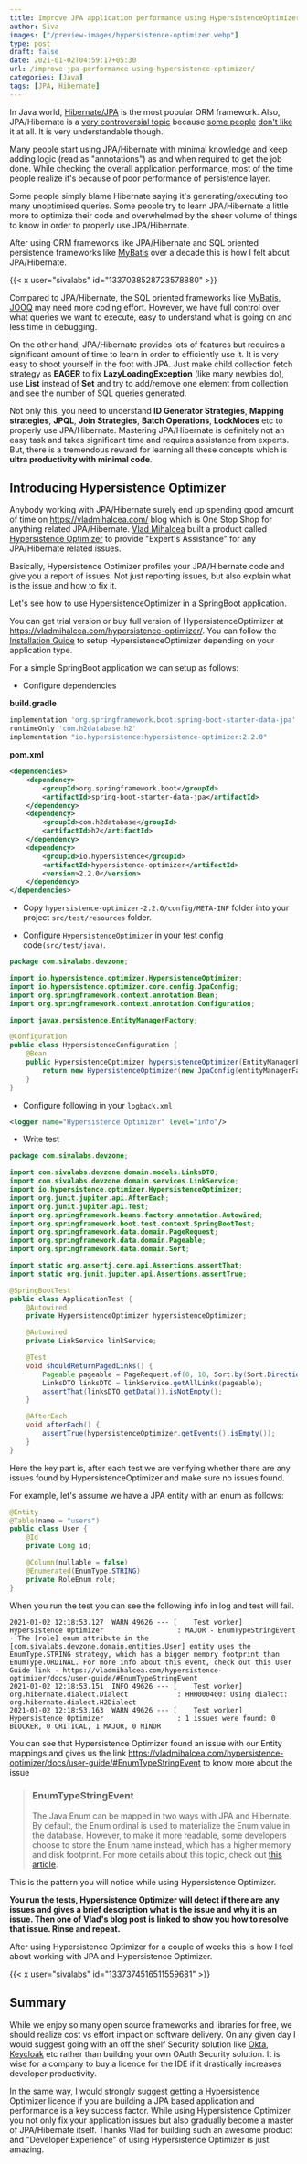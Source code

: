 ```yaml
---
title: Improve JPA application performance using HypersistenceOptimizer
author: Siva
images: ["/preview-images/hypersistence-optimizer.webp"]
type: post
draft: false
date: 2021-01-02T04:59:17+05:30
url: /improve-jpa-performance-using-hypersistence-optimizer/
categories: [Java]
tags: [JPA, Hibernate]
---
```


In Java world, [Hibernate/JPA](https://hibernate.org/) is the most popular ORM framework. 
Also, JPA/Hibernate is a [very controversial topic](https://www.reddit.com/r/java/comments/5nz5nq/reasons_jpa_and_hibernate_should_be_phased_out/) 
because [some people](https://www.reddit.com/r/java/comments/53p253/how_hibernate_almost_ruined_my_career/) [don't like](https://www.reddit.com/r/java/comments/6prjad/java_shower_thoughts_when_people_say_high/) it at all.
It is very understandable though. 

Many people start using JPA/Hibernate with minimal knowledge and keep adding logic (read as "annotations") as and when required to get the job done.
While checking the overall application performance, most of the time people realize it's because of poor performance of persistence layer. 

<!--more-->


Some people simply blame Hibernate saying it's generating/executing too many unoptimised queries. 
Some people try to learn JPA/Hibernate a little more to optimize their code and overwhelmed by the sheer volume of things to know in order to properly use JPA/Hibernate. 

After using ORM frameworks like JPA/Hibernate and SQL oriented persistence frameworks like [MyBatis](https://mybatis.org/mybatis-3/) over a decade this is how I felt about JPA/Hibernate.

{{< x user="sivalabs" id="1337038528723578880" >}}

Compared to JPA/Hibernate, the SQL oriented frameworks like [MyBatis](https://mybatis.org/mybatis-3/), [JOOQ](https://www.jooq.org/) may need more coding effort.
However, we have full control over what queries we want to execute, easy to understand what is going on and less time in debugging.

On the other hand, JPA/Hibernate provides lots of features but requires a significant amount of time to learn in order to efficiently use it.
It is very easy to shoot yourself in the foot with JPA. 
Just make child collection fetch strategy as **EAGER** to fix **LazyLoadingException** (like many newbies do), 
use **List** instead of **Set** and try to add/remove one element from collection and see the number of SQL queries generated.

Not only this, you need to understand **ID Generator Strategies**, **Mapping strategies**, **JPQL**, **Join Strategies**, **Batch Operations**, **LockModes** etc to properly use JPA/Hibernate.
Mastering JPA/Hibernate is definitely not an easy task and takes significant time and requires assistance from experts.
But, there is a tremendous reward for learning all these concepts which is **ultra productivity with minimal code**.

## Introducing Hypersistence Optimizer
Anybody working with JPA/Hibernate surely end up spending good amount of time on https://vladmihalcea.com/ blog which is One Stop Shop for anything related JPA/Hibernate.
[Vlad Mihalcea](https://twitter.com/vlad_mihalcea) built a product called [Hypersistence Optimizer](https://vladmihalcea.com/hypersistence-optimizer/) to provide "Expert's Assistance" for any JPA/Hibernate related issues.

Basically, Hypersistence Optimizer profiles your JPA/Hibernate code and give you a report of issues.
Not just reporting issues, but also explain what is the issue and how to fix it.

Let's see how to use HypersistenceOptimizer in a SpringBoot application.

You can get trial version or buy full version of HypersistenceOptimizer at https://vladmihalcea.com/hypersistence-optimizer/.
You can follow the [Installation Guide](https://vladmihalcea.com/hypersistence-optimizer/docs/installation-guide/) to setup HypersistenceOptimizer depending on your application type.

For a simple SpringBoot application we can setup as follows:

* Configure dependencies

**build.gradle**

```groovy
implementation 'org.springframework.boot:spring-boot-starter-data-jpa'
runtimeOnly 'com.h2database:h2'
implementation "io.hypersistence:hypersistence-optimizer:2.2.0"
```

**pom.xml**
```xml
<dependencies>
    <dependency>
        <groupId>org.springframework.boot</groupId>
        <artifactId>spring-boot-starter-data-jpa</artifactId>
    </dependency>
    <dependency>
        <groupId>com.h2database</groupId>
        <artifactId>h2</artifactId>
    </dependency>
    <dependency>
        <groupId>io.hypersistence</groupId>
        <artifactId>hypersistence-optimizer</artifactId>
        <version>2.2.0</version>
    </dependency>
</dependencies>
```

* Copy `hypersistence-optimizer-2.2.0/config/META-INF` folder into your project `src/test/resources` folder.

* Configure `HypersistenceOptimizer` in your test config code`(src/test/java)`. 
  
```java
package com.sivalabs.devzone;

import io.hypersistence.optimizer.HypersistenceOptimizer;
import io.hypersistence.optimizer.core.config.JpaConfig;
import org.springframework.context.annotation.Bean;
import org.springframework.context.annotation.Configuration;

import javax.persistence.EntityManagerFactory;

@Configuration
public class HypersistenceConfiguration {
    @Bean
    public HypersistenceOptimizer hypersistenceOptimizer(EntityManagerFactory entityManagerFactory) {
        return new HypersistenceOptimizer(new JpaConfig(entityManagerFactory));
    }
}
```

* Configure following in your `logback.xml`

```xml
<logger name="Hypersistence Optimizer" level="info"/>
```

* Write test

```java
package com.sivalabs.devzone;

import com.sivalabs.devzone.domain.models.LinksDTO;
import com.sivalabs.devzone.domain.services.LinkService;
import io.hypersistence.optimizer.HypersistenceOptimizer;
import org.junit.jupiter.api.AfterEach;
import org.junit.jupiter.api.Test;
import org.springframework.beans.factory.annotation.Autowired;
import org.springframework.boot.test.context.SpringBootTest;
import org.springframework.data.domain.PageRequest;
import org.springframework.data.domain.Pageable;
import org.springframework.data.domain.Sort;

import static org.assertj.core.api.Assertions.assertThat;
import static org.junit.jupiter.api.Assertions.assertTrue;

@SpringBootTest
public class ApplicationTest {
    @Autowired
    private HypersistenceOptimizer hypersistenceOptimizer;

    @Autowired
    private LinkService linkService;

    @Test
    void shouldReturnPagedLinks() {
        Pageable pageable = PageRequest.of(0, 10, Sort.by(Sort.Direction.DESC, "createdAt"));
        LinksDTO linksDTO = linkService.getAllLinks(pageable);
        assertThat(linksDTO.getData()).isNotEmpty();
    }

    @AfterEach
    void afterEach() {
        assertTrue(hypersistenceOptimizer.getEvents().isEmpty());
    }
}
```

Here the key part is, after each test we are verifying whether there are any issues found by HypersistenceOptimizer and make sure no issues found.

For example, let's assume we have a JPA entity with an enum as follows:

```java
@Entity
@Table(name = "users")
public class User {
    @Id
    private Long id;

    @Column(nullable = false)
    @Enumerated(EnumType.STRING)
    private RoleEnum role;
}
```

When you run the test you can see the following info in log and test will fail.

```
2021-01-02 12:18:53.127  WARN 49626 --- [    Test worker] Hypersistence Optimizer                  : MAJOR - EnumTypeStringEvent - The [role] enum attribute in the [com.sivalabs.devzone.domain.entities.User] entity uses the EnumType.STRING strategy, which has a bigger memory footprint than EnumType.ORDINAL. For more info about this event, check out this User Guide link - https://vladmihalcea.com/hypersistence-optimizer/docs/user-guide/#EnumTypeStringEvent
2021-01-02 12:18:53.151  INFO 49626 --- [    Test worker] org.hibernate.dialect.Dialect            : HHH000400: Using dialect: org.hibernate.dialect.H2Dialect
2021-01-02 12:18:53.163  WARN 49626 --- [    Test worker] Hypersistence Optimizer                  : 1 issues were found: 0 BLOCKER, 0 CRITICAL, 1 MAJOR, 0 MINOR
```

You can see that Hypersistence Optimizer found an issue with our Entity mappings and gives us the link https://vladmihalcea.com/hypersistence-optimizer/docs/user-guide/#EnumTypeStringEvent to know more about the issue 

>    ### EnumTypeStringEvent
>    The Java Enum can be mapped in two ways with JPA and Hibernate. By default, the Enum ordinal is used to materialize the Enum value in the database. However, to make it more readable, some developers choose to store the Enum name instead, which has a higher memory and disk footprint.
>    For more details about this topic, check out [this article](https://vladmihalcea.com/the-best-way-to-map-an-enum-type-with-jpa-and-hibernate/).

This is the pattern you will notice while using Hypersistence Optimizer. 

**You run the tests, Hypersistence Optimizer will detect if there are any issues and gives a brief description what is the issue and why it is an issue.
Then one of Vlad's blog post is linked to show you how to resolve that issue. Rinse and repeat.**

After using Hypersistence Optimizer for a couple of weeks this is how I feel about working with JPA and Hypersistence Optimizer.

{{< x user="sivalabs" id="1337374516511559681" >}}

## Summary

While we enjoy so many open source frameworks and libraries for free, we should realize cost vs effort impact on software delivery.
On any given day I would suggest going with an off the shelf Security solution like [Okta](https://www.okta.com/), [Keycloak](https://www.keycloak.org/) etc rather than building your own OAuth Security solution.
It is wise for a company to buy a licence for the IDE if it drastically increases developer productivity.

In the same way, I would strongly suggest getting a Hypersistence Optimizer licence if you are building a JPA based application and performance is a key success factor.
While using Hypersistence Optimizer you not only fix your application issues but also gradually become a master of JPA/Hibernate itself.
Thanks Vlad for building such an awesome product and "Developer Experience" of using Hypersistence Optimizer is just amazing.
